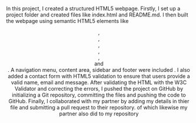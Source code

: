 In this project, I created a structured HTML5 webpage.
 Firstly, I set up a project folder and created files like index.html and README.md. 
 I then built the webpage using semantic HTML5 elements like  <header>, <nav>, <main>, <section>, <article>, <aside> and <footer>. 
 A navigation menu, content area, sidebar and footer were included .
 I also added a contact form with HTML5 validation to ensure that users provide a valid name, email and message. 
 After validating the HTML with the W3C Validator and correcting the errors, 
 I pushed the project on GitHub by initializing a Git repository, committing the files and pushing the code to GitHub.
Finally, I collaborated with my partner by adding my details in thier file and submitting a pull request to their repository. of which likewise my partner also did to my repository
